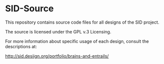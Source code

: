 SID-Source
=================

This repository contains source code files for all designs of the SID project.

The source is licensed under the GPL v.3 Licensing.

For more information about specific usage of each design, consult the descriptions at:

http://sid.desiign.org/portfolio/brains-and-entrails/